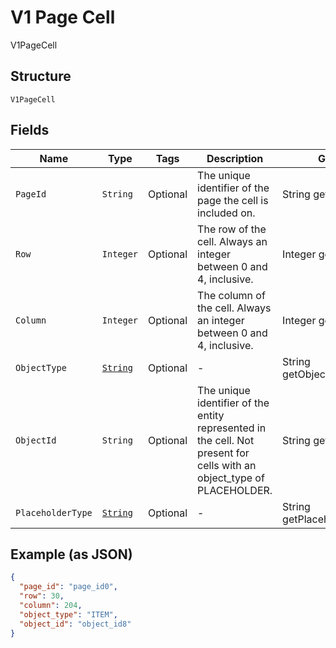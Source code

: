 
# V1 Page Cell

V1PageCell

## Structure

`V1PageCell`

## Fields

| Name | Type | Tags | Description | Getter |
|  --- | --- | --- | --- | --- |
| `PageId` | `String` | Optional | The unique identifier of the page the cell is included on. | String getPageId() |
| `Row` | `Integer` | Optional | The row of the cell. Always an integer between 0 and 4, inclusive. | Integer getRow() |
| `Column` | `Integer` | Optional | The column of the cell. Always an integer between 0 and 4, inclusive. | Integer getColumn() |
| `ObjectType` | [`String`](/doc/models/v1-page-cell-object-type.md) | Optional | - | String getObjectType() |
| `ObjectId` | `String` | Optional | The unique identifier of the entity represented in the cell. Not present for cells with an object_type of PLACEHOLDER. | String getObjectId() |
| `PlaceholderType` | [`String`](/doc/models/v1-page-cell-placeholder-type.md) | Optional | - | String getPlaceholderType() |

## Example (as JSON)

```json
{
  "page_id": "page_id0",
  "row": 30,
  "column": 204,
  "object_type": "ITEM",
  "object_id": "object_id8"
}
```

